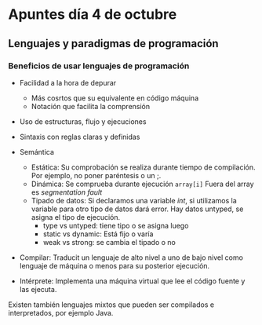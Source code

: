 # Apuntes día 4 de octubre

## Lenguajes y paradigmas de programación

### Beneficios de usar lenguajes de programación

* Facilidad a la hora de depurar
  * Más cosrtos que su equivalente en código máquina
  * Notación que facilita la comprensión

* Uso de estructuras, flujo y ejecuciones
* Sintaxis con reglas claras y definidas
* Semántica
  * Estática: Su comprobación se realiza durante tiempo de compilación. Por ejemplo, no poner paréntesis o un ;.
  * Dinámica: Se comprueba durante ejecución
  `array[i]` 
  Fuera del array es _segmentation fault_
  * Tipado de datos: Si declaramos una variable _int_, si utilizamos la variable para otro tipo de datos dará error. Hay datos untyped, se asigna el tipo de ejecución.
    * type vs untyped: tiene tipo o se asigna luego
    * static vs dynamic: Está fijo o varía
    * weak vs strong: se cambia el tipado o no

* Compilar: Traducit un lenguaje de alto nivel a uno de bajo nivel como lenguaje de máquina o menos para su posterior ejecución.
* Intérprete: Implementa una máquina virtual que lee el código fuente y las ejecuta.

Existen también lenguajes mixtos que pueden ser compilados e interpretados, por ejemplo Java.